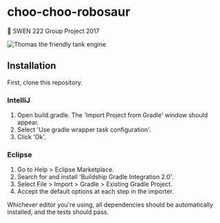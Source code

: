 # choo-choo-robosaur
🚂 SWEN 222 Group Project 2017

![Thomas the friendly tank engine](https://images-cdn.9gag.com/photo/aADrZQZ_700b.jpg)

## Installation

First, clone this repository.

### IntelliJ

1. Open build.gradle. The 'Import Project from Gradle' window should appear.
2. Select 'Use gradle wrapper task configuration'.
3. Click 'Ok'.

### Eclipse

1. Go to Help > Eclipse Marketplace.
2. Search for and install 'Buildship Gradle Integration 2.0'.
3. Select File > Import > Gradle > Existing Gradle Project.
4. Accept the default options at each step in the importer.

Whichever editor you're using, all dependencies should be automatically installed, and the tests should pass.
